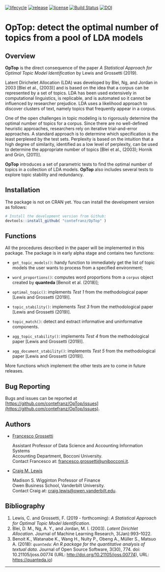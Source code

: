 [![lifecycle](https://img.shields.io/badge/lifecycle-experimental-orange.svg)](https://www.tidyverse.org/lifecycle/#maturing)
[![release](https://img.shields.io/badge/release-v0.9.2-blue.svg)](https://github.com/contefranz/OpTop/releases/tag/0.9.2)
[![license](https://img.shields.io/badge/license-GPL--3-blue.svg)](https://en.wikipedia.org/wiki/GNU_General_Public_License)
[![Build Status](https://travis-ci.org/contefranz/OpTop.svg?branch=master)](https://travis-ci.org/contefranz/OpTop)
[![DOI](https://zenodo.org/badge/138142794.svg)](https://zenodo.org/badge/latestdoi/138142794)

# OpTop: detect the optimal number of topics from a pool of LDA models

## Overview

**OpTop** is the direct consequence of the paper _A Statistical Approach for 
Optimal Topic Model Identification_ by Lewis and Grossetti (2019). 

Latent Dirichelet Allocation (LDA) was developed by Blei, Ng, and Jordan in 2003
[Blei et al., (2003)] and is based on 
the idea that a corpus can be represented by a set of topics. LDA has been used 
extensively in computational linguistics, is replicable, and is automated so it 
cannot be influenced by researcher prejudice. LDA uses a likelihood approach to 
discover clusters of text, namely topics that frequently appear in a corpus.

One of the open challenges in topic modeling is to rigorously determine the 
optimal number of topics for a corpus. Since there are no well-defined heuristic 
approaches, researchers rely on iterative trial-and-error approaches.
A standard approach is to determine which specification is the least perplexed 
by the test sets. Perplexity is based on the intuition that a high degree of 
similarity, identified as a low level of perplexity, can be used to determine 
the appropriate number of topics [Blei et al., (2003); Hornik and Gr&uuml;n, (2011)].

**OpTop** introduces a set of parametric tests to find the optimal number of topics 
in a collection of LDA models. **OpTop** also includes 
several tests to explore topic stability and redundancy. 

## Installation

The package is not on CRAN yet. You can install the development version as follows:
``` r
# Install the development version from Github:
devtools::install_github( "contefranz/OpTop" )
```

## Functions

All the procedures described in the paper will be implemented in this package.
The package is in early alpha stage and contains two functions:

* `get_topic_models()`: handy function to immediately get the list of topic models
the user wants to process from a specified environment;

* `word_proportions()`: computes word proportions from a `corpus` object created 
by __quanteda__ [Benoit et al. (2018)];

* `optimal_topic()`: implements _Test 1_ from the methodological paper 
[Lewis and Grossetti (2019)].

* `topic_stability()`: implements _Test 3_ from the methodological paper 
[Lewis and Grossetti (2019)].

* `topic_match()`: detect and extract informative and uninformative components.

* `agg_topic_stability()`: implements _Test 4_ from the methodological paper 
[Lewis and Grossetti (2019)].

* `agg_document_stability()`: implements _Test 5_ from the methodological paper 
[Lewis and Grossetti (2019)].

More functions which implement the other tests are to come in future releases.

## Bug Reporting

Bugs and issues can be reported at
[https://github.com/contefranz/OpTop/issues](https://github.com/contefranz/OpTop/issues).

## Authors

* [Francesco Grossetti](http://faculty.unibocconi.eu/francescogiovannigrossetti/) 

  Assistant Professor of Data Science and Accounting Information Systems  
  Accounting Department, Bocconi University.  
  Contact Francesco at: francesco.grossetti@unibocconi.it.  

* [Craig M. Lewis](https://business.vanderbilt.edu/bio/craig-lewis/)

  Madison S. Wigginton Professor of Finance  
  Owen Business School, Vanderbilt University.  
  Contact Craig at: craig.lewis@owen.vanderbilt.edu.  

## Bibliography

1. Lewis, C. and Grossetti, F. (2019 - forthcoming): _A Statistical Approach
for Optimal Topic Model Identification_.
2. Blei, D. M., Ng, A. Y., and Jordan, M. I. (2003). _Latent Dirichlet Allocation_.
Journal of Machine Learning Research, 3(Jan):993–1022.
3. Benoit K., Watanabe K., Wang H., Nulty P., Obeng A., M&uuml;ller S., Matsuo A.
(2018): _`quanteda`: An R package for the
quantitative analysis of textual data_. Journal of Open Source Software, 3(30), 774. doi: 10.21105/joss.00774
(URL: http://doi.org/10.21105/joss.00774), URL: https://quanteda.io)

***
  
